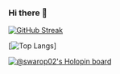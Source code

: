 ### Hi there 👋

[![GitHub Streak](http://github-readme-streak-stats.herokuapp.com?user=swaroop002&theme=dark&background=000000)](https://git.io/streak-stats)

[![Top Langs](https://github-readme-stats.vercel.app/api/top-langs/?username=swaroop002&layout=compact&theme=vision-friendly-dark)]

[![@swarop02's Holopin board](https://holopin.me/swarop02)](https://holopin.io/@swarop02)
